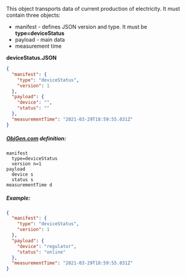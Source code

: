 This object transports data of current production of electricity. It must contain three objects:

- manifest - defines JSON version and type. It must be **type=deviceStatus**
- payload - main data
- measurement time



**deviceStatus.JSON**

```json
{
  "manifest": {
    "type": "deviceStatus",
    "version": 1
  },
  "payload": {
    "device": "",
    "status": ""
  },
  "measurementTime": "2021-03-29T18:59:55.031Z"
}
```



##### [ObjGen.com](http://www.objgen.com/json) definition:

```
manifest
  type=deviceStatus
  version n=1
payload
  device s
  status s
measurementTime d
```



##### Example:

```json
{
  "manifest": {
    "type": "deviceStatus",
    "version": 1
  },
  "payload": {
    "device": "regulator",
    "status": "online"
  },
  "measurementTime": "2021-03-29T18:59:55.031Z"
}
```